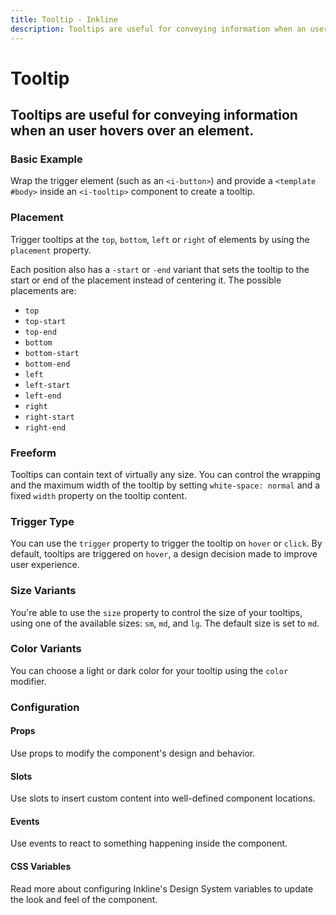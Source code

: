 ```yaml
---
title: Tooltip - Inkline
description: Tooltips are useful for conveying information when an user hovers over an element.
---
```


<script setup>
import { manifest } from '@inkline/inkline/components/ITooltip/manifest.mjs';
import {
    ITooltipBasicExample,
    ITooltipColorVariantsExample,
    ITooltipSizeVariantsExample,
    ITooltipFreeformExample,
    ITooltipPlacementExample,
    ITooltipTriggerExample
} from '@inkline/inkline/components/ITooltip/examples/index.mjs';
import { default as ITooltipBasicExampleHTML } from '@inkline/inkline/components/ITooltip/examples/basic.html?raw';
import { default as ITooltipColorVariantsExampleHTML } from '@inkline/inkline/components/ITooltip/examples/color-variants.html?raw';
import { default as ITooltipSizeVariantsExampleHTML } from '@inkline/inkline/components/ITooltip/examples/size-variants.html?raw';
import { default as ITooltipFreeformExampleHTML } from '@inkline/inkline/components/ITooltip/examples/freeform.html?raw';
import { default as ITooltipPlacementExampleHTML } from '@inkline/inkline/components/ITooltip/examples/placement.html?raw';
import { default as ITooltipTriggerExampleHTML } from '@inkline/inkline/components/ITooltip/examples/trigger.html?raw';
import { default as ITooltipTriggerExampleJS } from '@inkline/inkline/components/ITooltip/examples/trigger.mjs?raw';
</script>

# Tooltip
## Tooltips are useful for conveying information when an user hovers over an element.

### Basic Example
Wrap the trigger element (such as an `<i-button>`) and provide a `<template #body>` inside an `<i-tooltip>` component to create a tooltip.

<example :component="ITooltipBasicExample" :html="ITooltipBasicExampleHTML"></example>

### Placement
Trigger tooltips at the `top`, `bottom`, `left` or `right` of elements by using the `placement` property. 

Each position also has a `-start` or `-end` variant that sets the tooltip to the start or end of the placement instead of centering it. The possible placements are:

- `top`
- `top-start`
- `top-end`
- `bottom`
- `bottom-start`
- `bottom-end`
- `left`
- `left-start`
- `left-end`
- `right`
- `right-start`
- `right-end`

<example :component="ITooltipPlacementExample" :html="ITooltipPlacementExampleHTML"></example>

### Freeform
Tooltips can contain text of virtually any size. You can control the wrapping and the maximum width of the tooltip by setting `white-space: normal` and a fixed `width` property on the tooltip content.

<example :component="ITooltipFreeformExample" :html="ITooltipFreeformExampleHTML"></example>

### Trigger Type
You can use the `trigger` property to trigger the tooltip on `hover` or `click`. By default, tooltips are triggered on `hover`, a design decision made to improve user experience.

<example :component="ITooltipTriggerExample" :html="ITooltipTriggerExampleHTML" :js="ITooltipTriggerExampleJS"></example>

### Size Variants
You're able to use the `size` property to control the size of your tooltips, using one of the available sizes: `sm`, `md`, and `lg`. 
The default size is set to `md`.

<example :component="ITooltipSizeVariantsExample" :html="ITooltipSizeVariantsExampleHTML"></example>

### Color Variants
You can choose a light or dark color for your tooltip using the `color` modifier.

<example :component="ITooltipColorVariantsExample" :html="ITooltipColorVariantsExampleHTML"></example>


### Configuration

#### Props
Use props to modify the component's design and behavior.

<props-table :manifest="manifest"></props-table>

#### Slots
Use slots to insert custom content into well-defined component locations.

<slots-table :manifest="manifest"></slots-table>

#### Events
Use events to react to something happening inside the component.

<events-table :manifest="manifest"></events-table>

#### CSS Variables
<router-link :to="{ name: 'docs-introduction-design-system' }">Read more</router-link> about configuring Inkline's Design System variables to update the look and feel of the component.

<css-variables-table :manifest="manifest" type="local"></css-variables-table>
